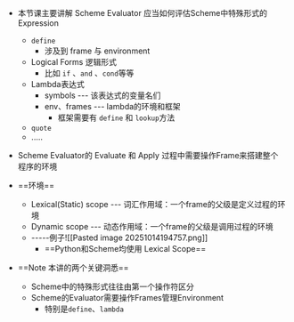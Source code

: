 - 本节课主要讲解 Scheme Evaluator 应当如何评估Scheme中特殊形式的Expression
	- `define`
		- 涉及到 frame 与 environment
	- Logical Forms 逻辑形式
		- 比如 `if` 、`and` 、`cond`等等
	- Lambda表达式
		- symbols --- 该表达式的变量名们
		- env、frames --- lambda的环境和框架
			- 框架需要有 `define` 和 `lookup`方法
	- `quote`
	- .....
- Scheme Evaluator的 Evaluate 和 Apply 过程中需要操作Frame来搭建整个程序的环境

- ==环境==
	- Lexical(Static) scope --- 词汇作用域：一个frame的父级是定义过程的环境
	- Dynamic scope --- 动态作用域：一个frame的父级是调用过程的环境
	- -----例子![[Pasted image 20251014194757.png]]
		- ==Python和Scheme均使用 Lexical Scope==

- ==Note 本讲的两个关键洞悉==
	- Scheme中的特殊形式往往由第一个操作符区分
	- Scheme的Evaluator需要操作Frames管理Environment
		- 特别是`define`、`lambda`
